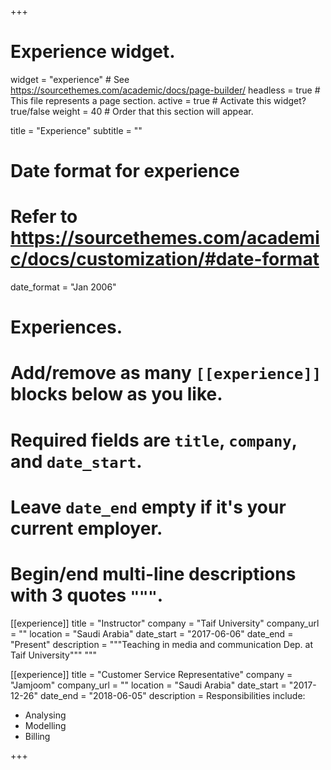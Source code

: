 +++
# Experience widget.
widget = "experience"  # See https://sourcethemes.com/academic/docs/page-builder/
headless = true  # This file represents a page section.
active = true  # Activate this widget? true/false
weight = 40  # Order that this section will appear.

title = "Experience"
subtitle = ""

# Date format for experience
#   Refer to https://sourcethemes.com/academic/docs/customization/#date-format
date_format = "Jan 2006"

# Experiences.
#   Add/remove as many `[[experience]]` blocks below as you like.
#   Required fields are `title`, `company`, and `date_start`.
#   Leave `date_end` empty if it's your current employer.
#   Begin/end multi-line descriptions with 3 quotes `"""`.
[[experience]]
title = "Instructor"
company = "Taif University"
company_url = ""
location = "Saudi Arabia"
date_start = "2017-06-06"
date_end = "Present"
description = """Teaching in media and communication Dep. at Taif University"""
"""

[[experience]]
title = "Customer Service Representative"
company = "Jamjoom"
company_url = ""
location = "Saudi Arabia"
date_start = "2017-12-26"
date_end = "2018-06-05"
description =
Responsibilities include:

* Analysing
* Modelling
* Billing

+++
